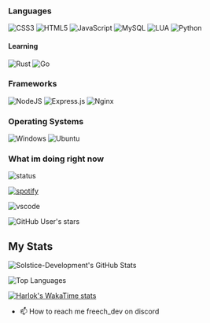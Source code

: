 ### Languages
![CSS3](https://img.shields.io/badge/css3-%231572B6.svg?style=for-the-badge&logo=css3&logoColor=white) 
![HTML5](https://img.shields.io/badge/html5-%23E34F26.svg?style=for-the-badge&logo=html5&logoColor=white) 
![JavaScript](https://img.shields.io/badge/javascript-%23323330.svg?style=for-the-badge&logo=javascript&logoColor=%23F7DF1E)
![MySQL](https://img.shields.io/badge/mysql-%2300f.svg?style=for-the-badge&logo=mysql&logoColor=white)
![LUA](https://img.shields.io/badge/Lua-2C2D72?style=for-the-badge&logo=lua&logoColor=white)
![Python](https://img.shields.io/badge/Python-3776AB?style=for-the-badge&logo=python&logoColor=white)

#### Learning

![Rust](https://img.shields.io/badge/Rust-000000?style=for-the-badge&logo=rust&logoColor=white)
![Go](https://img.shields.io/badge/Go-00ADD8?style=for-the-badge&logo=go&logoColor=white)

### Frameworks
![NodeJS](https://img.shields.io/badge/node.js-6DA55F?style=for-the-badge&logo=node.js&logoColor=white)
![Express.js](https://img.shields.io/badge/express.js-%23404d59.svg?style=for-the-badge&logo=express&logoColor=%2361DAFB)
![Nginx](https://img.shields.io/badge/nginx-%23009639.svg?style=for-the-badge&logo=nginx&logoColor=white)

### Operating Systems
![Windows](https://img.shields.io/badge/Windows-0078D6?style=for-the-badge&logo=windows&logoColor=white)
![Ubuntu](https://img.shields.io/badge/Ubuntu-E95420?style=for-the-badge&logo=ubuntu&logoColor=white)

### What im doing right now
![status](https://api.statusbadges.me/badge/status/889146177440874536?simple=true&style=for-the-badge)

[![spotify](https://api.statusbadges.me/badge/spotify/889146177440874536?style=for-the-badge)](https://api.statusbadges.me/openspotify/889146177440874536)

![vscode](https://api.statusbadges.me/badge/vscode/889146177440874536?style=for-the-badge)


![GitHub User's stars](https://img.shields.io/github/stars/freech-dev)

## My Stats

![Solstice-Development's GitHub Stats](https://github-readme-stats.vercel.app/api?username=freech-dev&show_icons=true&count_private=true&theme=transparent)

![Top Languages](https://github-readme-stats.vercel.app/api/top-langs/?username=freech-dev&layout=compact&theme=transparent)

[![Harlok's WakaTime stats](https://github-readme-stats.vercel.app/api/wakatime?username=Freech)](https://github.com/anuraghazra/github-readme-stats)

- 📫 How to reach me freech_dev on discord
